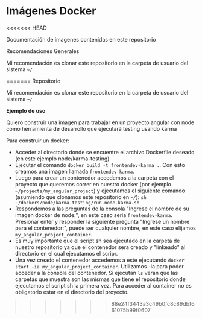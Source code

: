 # Imágenes Docker

<<<<<<< HEAD

Documentación de imagenes contenidas en este repositorio


Recomendaciones Generales

Mi recomendación es clonar este repositorio en la carpeta de usuario del sistema `~/`


=======
Repositorio

Mi recomendación es clonar este repositorio en la carpeta de usuario del sistema `~/`

**Ejemplo de uso**

Quiero construir una imagen para trabajar en un proyecto angular con node como herramienta de desarrollo que ejecutará testing usando karma

Para construir un docker:

- Acceder al directorio donde se encuentre el archivo Dockerfile deseado (en este ejemplo node/karma-testing)
- Ejecutar el comando `docker build -t frontendev-karma .`. Con esto creamos una imagen llamada `frontendev-karma`.
- Luego para crear un contenedor accedemos a la carpeta con el proyecto que queremos correr en nuestro docker (por ejemplo `~/projects/my_angular_project`) y ejecutamos el siguiente comando (asumiendo que clonamos este repositorio en `~/`): `sh ~/dockers/node/karma-testing/run-node-karma.sh`
- Respondemos a las preguntas de la consola "Ingrese el nombre de su imagen docker de node:", en este caso sería `frontendev-karma`. Presionar enter y responder la siguiente pregunta "Ingrese un nombre para el contenedor:", puede ser cualquier nombre, en este caso elijamos `my_angular_project_container`.
- Es muy importante que el script sh sea ejecutado en la carpeta de nuestro repositorio ya que el contenedor sera creado y "linkeado" al directorio en el cual ejecutamos el scripr.
- Una vez creado el contenedor accedemos a este ejecutando `docker start -ia my_angular_project_container`. Utilizamos -ia para poder acceder a la consola del contenedor. Si ejecutan `ls` verán que las carpetas que muestra son las mismas que tiene el repositorio donde ejecutamos el script sh la primera vez. Para acceder al container no es obligatorio estar en el directorio del proyecto.
>>>>>>> 88e24f3443a3c49b0fc8c89dbf661075b99f0607
